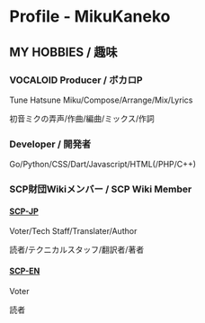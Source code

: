 # Profile - MikuKaneko

## MY HOBBIES / 趣味

### VOCALOID Producer / ボカロP
Tune Hatsune Miku/Compose/Arrange/Mix/Lyrics

初音ミクの弄声/作曲/編曲/ミックス/作詞

### Developer / 開発者
Go/Python/CSS/Dart/Javascript/HTML(/PHP/C++)

### SCP財団Wikiメンバー / SCP Wiki Member

#### [SCP-JP](http://scp-jp.wikidot.com)
Voter/Tech Staff/Translater/Author

読者/テクニカルスタッフ/翻訳者/著者

#### [SCP-EN](https://scpwiki.com)
Voter

読者
